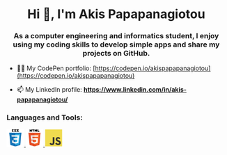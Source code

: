 <h1 align="center">Hi 👋, I'm Akis Papapanagiotou</h1>
<h3 align="center">As a computer engineering and informatics student, I enjoy using my coding skills to develop simple apps and share my projects on GitHub.</h3>

- 👨‍💻 My CodePen portfolio: [https://codepen.io/akispapapanagiotou](https://codepen.io/akispapapanagiotou)

- 📫 My LinkedIn profile: **https://www.linkedin.com/in/akis-papapanagiotou/**

<h3 align="left">Languages and Tools:</h3>
<p align="left"> <a href="https://www.w3schools.com/css/" target="_blank" rel="noreferrer"> <img src="https://raw.githubusercontent.com/devicons/devicon/master/icons/css3/css3-original-wordmark.svg" alt="css3" width="40" height="40"/> </a> <a href="https://www.w3.org/html/" target="_blank" rel="noreferrer"> <img src="https://raw.githubusercontent.com/devicons/devicon/master/icons/html5/html5-original-wordmark.svg" alt="html5" width="40" height="40"/> </a> <a href="https://developer.mozilla.org/en-US/docs/Web/JavaScript" target="_blank" rel="noreferrer"> <img src="https://raw.githubusercontent.com/devicons/devicon/master/icons/javascript/javascript-original.svg" alt="javascript" width="40" height="40"/> </a> </p>
